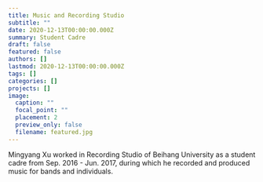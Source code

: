 ```yaml
---
title: Music and Recording Studio
subtitle: ""
date: 2020-12-13T00:00:00.000Z
summary: Student Cadre
draft: false
featured: false
authors: []
lastmod: 2020-12-13T00:00:00.000Z
tags: []
categories: []
projects: []
image:
  caption: ""
  focal_point: ""
  placement: 2
  preview_only: false
  filename: featured.jpg
---
```

Mingyang Xu worked in Recording Studio of Beihang University as a student cadre from Sep. 2016 - Jun. 2017, during which he recorded and produced music for bands and individuals.